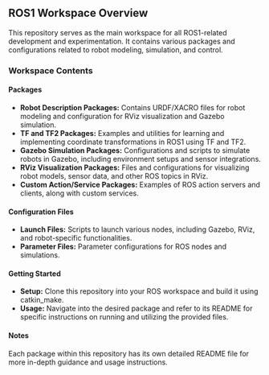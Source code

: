 ## ROS1 Workspace Overview
This repository serves as the main workspace for all ROS1-related development and experimentation. It contains various packages and configurations related to robot modeling, simulation, and control.

### Workspace Contents
#### Packages
- **Robot Description Packages:** Contains URDF/XACRO files for robot modeling and configuration for RViz visualization and Gazebo simulation.
- **TF and TF2 Packages:** Examples and utilities for learning and implementing coordinate transformations in ROS1 using TF and TF2.
- **Gazebo Simulation Packages:** Configurations and scripts to simulate robots in Gazebo, including environment setups and sensor integrations.
- **RViz Visualization Packages:** Files and configurations for visualizing robot models, sensor data, and other ROS topics in RViz.
- **Custom Action/Service Packages:** Examples of ROS action servers and clients, along with custom services.

#### Configuration Files
- **Launch Files:** Scripts to launch various nodes, including Gazebo, RViz, and robot-specific functionalities.
- **Parameter Files:** Parameter configurations for ROS nodes and simulations.

#### Getting Started
- **Setup:** Clone this repository into your ROS workspace and build it using catkin_make.
- **Usage:** Navigate into the desired package and refer to its README for specific instructions on running and utilizing the provided files.

#### Notes
Each package within this repository has its own detailed README file for more in-depth guidance and usage instructions.
